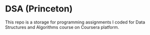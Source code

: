 # DSA (Princeton) #
This repo is a storage for programming assignments I coded for Data Structures and Algorithms course on Coursera platform.
